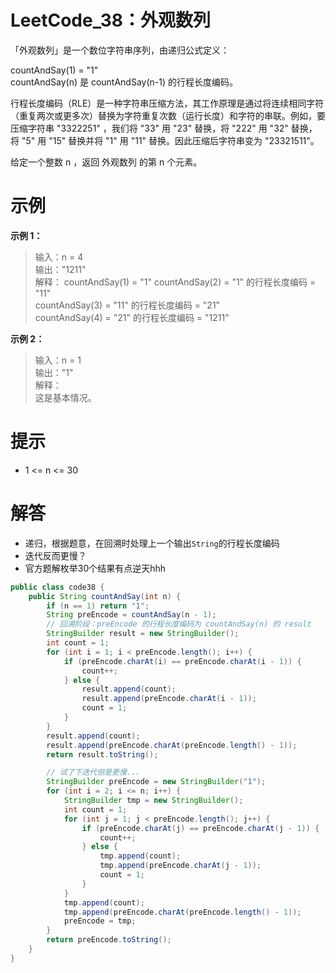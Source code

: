 # LeetCode_38：外观数列

「外观数列」是一个数位字符串序列，由递归公式定义：

countAndSay(1) = "1"  
countAndSay(n) 是 countAndSay(n-1) 的行程长度编码。


行程长度编码（RLE）是一种字符串压缩方法，其工作原理是通过将连续相同字符（重复两次或更多次）替换为字符重复次数（运行长度）和字符的串联。例如，要压缩字符串 "3322251" ，我们将 "33" 用 "23" 替换，将 "222" 用 "32" 替换，将 "5" 用 "15" 替换并将 "1" 用 "11" 替换。因此压缩后字符串变为 "23321511"。

给定一个整数 n ，返回 外观数列 的第 n 个元素。

# 示例

**示例 1：**

>输入：n = 4  
输出："1211"  
解释：
countAndSay(1) = "1"
countAndSay(2) = "1" 的行程长度编码 = "11"  
countAndSay(3) = "11" 的行程长度编码 = "21"  
countAndSay(4) = "21" 的行程长度编码 = "1211"

**示例 2：**

>输入：n = 1  
输出："1"  
解释：  
这是基本情况。

# 提示

- 1 <= n <= 30

# 解答

- 递归，根据题意，在回溯时处理上一个输出`String`的行程长度编码
- 迭代反而更慢？
- 官方题解枚举30个结果有点逆天hhh

```java
public class code38 {
    public String countAndSay(int n) {
        if (n == 1) return "1";
        String preEncode = countAndSay(n - 1);
        // 回溯阶段：preEncode 的行程长度编码为 countAndSay(n) 的 result
        StringBuilder result = new StringBuilder();
        int count = 1;
        for (int i = 1; i < preEncode.length(); i++) {
            if (preEncode.charAt(i) == preEncode.charAt(i - 1)) {
                count++;
            } else {
                result.append(count);
                result.append(preEncode.charAt(i - 1));
                count = 1;
            }
        }
        result.append(count);
        result.append(preEncode.charAt(preEncode.length() - 1));
        return result.toString();

        // 试了下迭代但是更慢...
        StringBuilder preEncode = new StringBuilder("1");
        for (int i = 2; i <= n; i++) {
            StringBuilder tmp = new StringBuilder();
            int count = 1;
            for (int j = 1; j < preEncode.length(); j++) {
                if (preEncode.charAt(j) == preEncode.charAt(j - 1)) {
                    count++;
                } else {
                    tmp.append(count);
                    tmp.append(preEncode.charAt(j - 1));
                    count = 1;
                }
            }
            tmp.append(count);
            tmp.append(preEncode.charAt(preEncode.length() - 1));
            preEncode = tmp;
        }
        return preEncode.toString();
    }
}
```